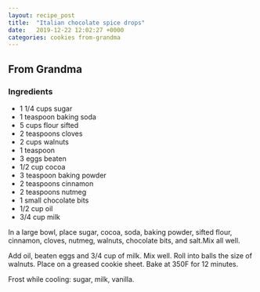 ```yaml
---
layout: recipe_post
title:  "Italian chocolate spice drops"
date:   2019-12-22 12:02:27 +0000
categories: cookies from-grandma
---
```


## From Grandma
### Ingredients
* 1 1/4 cups sugar
* 1 teaspoon baking soda
* 5 cups flour sifted 
* 2 teaspoons cloves
* 2 cups walnuts
* 1 teaspoon 
* 3 eggs beaten
* 1/2 cup cocoa
* 3 teaspoon baking powder
* 2 teaspoons cinnamon
* 2 teaspoons nutmeg
* 1 small chocolate bits
* 1/2 cup oil
* 3/4 cup milk


In a large bowl, place sugar, cocoa, soda, baking powder, sifted flour, cinnamon, cloves, nutmeg, walnuts, chocolate bits, and salt.Mix all well.


Add oil, beaten eggs and 3/4 cup of milk. Mix well. Roll into balls the size of walnuts. Place on a greased cookie sheet. Bake at 350F for 12 minutes.


Frost while cooling: sugar, milk, vanilla.

